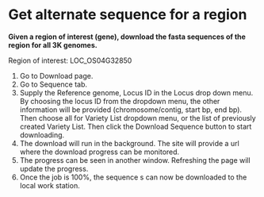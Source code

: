 # Get alternate sequence for a region

**Given a region of interest (gene), download the fasta sequences of the region for all 3K genomes.**

Region of interest: LOC_OS04G32850

1. Go to Download page.
2. Go to Sequence tab.
3. Supply the Reference genome, Locus ID in the Locus drop down menu. By choosing the locus ID from the dropdown menu, the other information will be provided (chromosome/contig, start bp, end bp). Then choose all for Variety List dropdown menu, or the list of previously created Variety List. Then click the Download Sequence button to start downloading.
4. The download will run in the background. The site will provide a url where the download progress can be monitored.
5. The progress can be seen in another window. Refreshing the page will update the progress.
6. Once the job is 100%, the sequence s can now be downloaded to the local work station.
